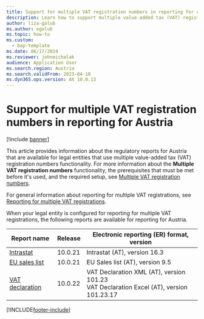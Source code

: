 ```yaml
---
title: Support for multiple VAT registration numbers in reporting for Austria
description: Learn how to support multiple value-added tax (VAT) registration numbers in reporting for Austria, with a table outlining releases for various report names.
author: liza-golub
ms.author: egolub
ms.topic: how-to
ms.custom: 
  - bap-template
ms.date: 06/17/2024
ms.reviewer: johnmichalak
audience: Application User
ms.search.region: Austria
ms.search.validFrom: 2023-04-10
ms.dyn365.ops.version: AX 10.0.13
---
```


# Support for multiple VAT registration numbers in reporting for Austria

[!include [banner](../../includes/banner.md)]

This article provides information about the regulatory reports for Austria that are available for legal entities that use multiple value-added tax (VAT) registration numbers functionality. For more information about the **Multiple VAT registration numbers** functionality, the prerequisites that must be met before it's used, and the required setup, see [Multiple VAT registration numbers](../global/emea-multiple-vat-registration-numbers.md).

For general information about reporting for multiple VAT registrations, see [Reporting for multiple VAT registrations](../global/emea-reporting-for-multiple-vat-registrations.md).

When your legal entity is configured for reporting for multiple VAT registrations, the following reports are available for reporting for Austria.

| Report name | Release | Electronic reporting (ER) format, version |
|-------------|---------|--------------------|
| [Intrastat](emea-aut-intrastat.md) | 10.0.21 | Intrastat (AT), version 16.3 |
| [EU sales list](emea-aut-eu-sales-list.md) | 10.0.21 | EU Sales list (AT), version 9.5 |
| [VAT declaration](emea-aut-vat-declaration-austria.md) | 10.0.22 | VAT Declaration XML (AT), version 101.23<br>VAT Declaration Excel (AT), version 101.23.17 |



[!INCLUDE[footer-include](../../../includes/footer-banner.md)]
